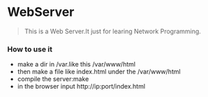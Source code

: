 # WebServer
>This is a Web Server.It just for learing Network Programming.

### How to use it
* make a dir in /var.like this /var/www/html
* then make a file like index.html under the /var/www/html
* compile the server:make 
* in the browser input http://ip:port/index.html


